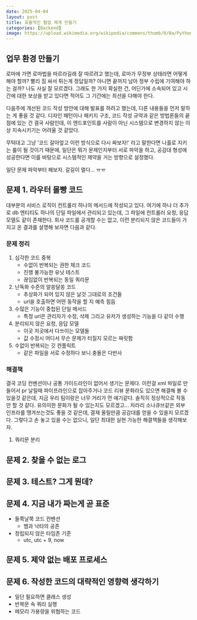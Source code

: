 ```yaml
---
date: 2025-04-04
layout: post
title: 효율적인 협업 체계 만들기
categories: [Backend]
image: https://upload.wikimedia.org/wikipedia/commons/thumb/0/0a/Python.svg/1200px-Python.svg.png
---
```


## 업무 환경 만들기

로마에 가면 로마법을 따르라길래 잘 따르려고 했는데, 로마가 무정부 상태라면 어떻게 해야 할까?
빨리 짐 싸서 튀는게 정답일까? 아니면 끝까지 남아 정부 수립에 기여해야 하는 걸까? 나도 사실 잘 모르겠다. 
그래도 한 가지 확실한 건, 어딘가에 소속되어 있고 시간에 대한 보상을 받고 있다면 적어도 그 기간에는 최선을 다해야 한다.

다음주에 개선된 코드 작성 방안에 대해 발표를 하려고 했는데, 다른 내용들을 먼저 말하는 게 좋을 것 같다.
디자인 패턴이나 패키지 구조, 코드 작성 규약과 같은 방법론들의 끝점에 있는 건 결국 사람인데, 
이 엔드포인트를 사람이 아닌 시스템으로 변경하지 않는 이상 지속시키기는 어려울 것 같았다.

무턱대고 그냥 '코드 갈아엎고 이런 방식으로 다시 짜보자!' 라고 말한다면 나홀로 지키는 룰이 될 것이기 때문에,
일단은 뭐가 문제인지부터 서로 파악을 하고, 공감대 형성에 성공한다면 이를 바탕으로 시스템적인 제약을 거는 방향으로 설정했다.

일단 문제 파악부터 해보자. 갈길이 멀다... ㅠㅠ

## 문제 1. 라우터 몰빵 코드

대부분의 서비스 로직이 컨트롤러 하나의 메서드에 작성되고 있다.
여기에 하나 더 추가로 db 엔티티도 하나의 단일 파일에서 관리되고 있는데, 
그 파일에 컨트롤러 요청, 응답 모델도 같이 존재한다. 
회사 코드를 공개할 수는 없고, 이런 분리되지 않은 코드들이 가지고 온 결과를 설명해 보자면 다음과 같다.

### 문제 정리

1. 심각한 코드 중복 
    - 수없이 반복되는 권한 체크 코드
    - 진행 불가능한 유닛 테스트
    - 끊임없이 반복되는 동일 쿼리문
2. 난독화 수준의 알쏭달쏭 코드
    - 추상화가 되어 있지 않은 날것 그대로의 조건들
    - url을 호출하면 어떤 동작을 할 지 예측 힘듬
3. 수많은 기능이 중첩된 단일 메서드
    - 특정 url은 관리자가 수정, 삭제 그리고 유저가 생성하는 기능을 다 같이 수행
4. 분리되지 않은 요청, 응답 모델
    - 이곳 저곳에서 다쓰이는 모델들
    - 값 수정시 어디서 무슨 문제가 터질지 모르는 짜릿함
5. 수없이 반복되는 깃 컨플릭트
    - 같은 파일을 서로 수정하다 보니 충돌은 다반사

### 해결책

결국 코딩 컨벤션이나 공통 가이드라인이 없어서 생기는 문제다. 
이런걸 xml 파일로 만들어서 pr 날릴때 파이프라인으로 잡아주거나 코드 리뷰 문화라도 있으면 해결해 볼 수 있을것 같은데, 
지금 우리 팀이랑은 너무 거리가 먼 얘기같다. 솔직히 정상적으로 작동 안 할 것 같다. 유의미한 문화가 될 수 있는지도 모르겠고...
차라리 소나큐브같은 외부 인프라를 땡겨쓰는것도 좋을 것 같은데, 결재 올릴만큼 공감대를 얻을 수 있을지 모르겠다.
그렇다고 손 놓고 있을 수는 없으니, 일단 최대한 실현 가능한 해결책들을 생각해보자.

1. 쿼리문 분리



## 문제 2. 찾을 수 없는 로그


## 문제 3. 테스트? 그게 뭔데?


## 문제 4. 지금 내가 짜는게 곧 표준

- 들쭉날쭉 코드 컨벤션
    - 뱀과 낙타의 공존
- 정립되지 않은 타임존 기준
    - utc, utc + 9, now

## 문제 5. 제약 없는 배포 프로세스


## 문제 6. 작성한 코드의 대략적인 영향력 생각하기

- 일단 필요하면 클래스 생성
- 반복문 속 쿼리 실행
- 메모리 가용량을 위협하는 코드